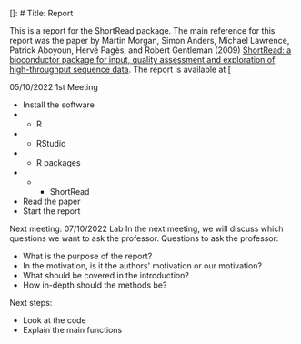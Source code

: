 []: # Title: Report
<!-- Structure of the report
% Computational Biology
% Introduction to Computational Biology
% 2022/2023
%  1. Introduction (max 1 page) [Motivation, background]
% 2. Methods (max 2 page)
% [Description on the theory and algorithms]
% 3. Datasets (max 0.5 page) [Applicability, what type of data]
% Report Template
% (maximum 10 pages ~ 5000 words)
% 4. Results (max 6 pages)
% [I) Describe Authors’ results. II) Test the program yourself: 1) Evaluate the performance, scalability, parallelization potential, server implementation viability, etc.; 2) report positive and negative aspects (e.g., user-friendliness); 3) test on new data, if possible]
% 5. Conclusions (max 0.5 page) [Final comments] -->
<!-- % Paper
% Link: https://academic.oup.com/bioinformatics/article/25/19/2607/180881?login=true
% Title: ShortRead: a bioconductor package for input, quality assessment and exploration of high-throughput sequence data
% Authors: Martin Morgan, Simon Anders, Michael Lawrence, Patrick Aboyoun, Hervé Pagès, Robert Gentleman
% Journal: Bioinformatics
% Year: 2009
% Volume: 25
% Issue: 19
% Pages: 2607-2608
% DOI: 10.1093/bioinformatics/btp450 -->
This is a report for the ShortRead package. The main reference for this report was the paper by Martin Morgan, Simon Anders, Michael Lawrence, Patrick Aboyoun, Hervé Pagès, and Robert Gentleman (2009) [ShortRead: a bioconductor package for input, quality assessment and exploration of high-throughput sequence data](https://academic.oup.com/bioinformatics/article/25/19/2607/180881?login=true). The report is available at [

05/10/2022
1st Meeting
- Install the software
- - R
- - RStudio
- - R packages
- - - ShortRead
- Read the paper
- Start the report

Next meeting: 07/10/2022 Lab
In the next meeting, we will discuss which questions we want to ask the professor.
Questions to ask the professor:
- What is the purpose of the report?
- In the motivation, is it the authors' motivation or our motivation?
- What should be covered in the introduction?
- How in-depth should the methods be?


Next steps:
- Look at the code
- Explain the main functions

